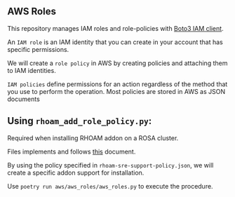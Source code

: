 ## AWS Roles

This repository manages IAM roles and role-policies with [Boto3 IAM client](https://boto3.amazonaws.com/v1/documentation/api/latest/reference/services/iam.html).


An `IAM role` is an IAM identity that you can create in your account that has specific permissions.

We will create a `role policy` in AWS by creating policies and attaching them to IAM identities.

`IAM policies` define permissions for an action regardless of the method that you use to perform the operation.
Most policies are stored in AWS as JSON documents

##  Using `rhoam_add_role_policy.py`:
Required when installing RHOAM addon on a ROSA cluster.

Files implements and follows [this](https://access.redhat.com/documentation/en-us/red_hat_openshift_api_management/1/guide/53dfb804-2038-4545-b917-2cb01a09ef98#_96b0afed-7c60-4930-839a-491bbde72990:~:text=Adding%20OpenShift%20API%20Management%20to%20your%20STS%20enabled%20Red%20Hat%20OpenShift%20Service%20on%20AWS%20cluster,-Red%20Hat%20OpenShift) document.



By using the policy specified in `rhoam-sre-support-policy.json`, we will create a specific addon support for installation.

Use `poetry run aws/aws_roles/aws_roles.py` to execute the procedure.
